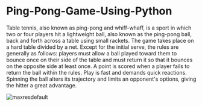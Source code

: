 # Ping-Pong-Game-Using-Python
Table tennis, also known as ping-pong and whiff-whaff, is a sport in which two or four players hit a lightweight ball, also known as the ping-pong ball, back and forth across a table using small rackets. The game takes place on a hard table divided by a net. Except for the initial serve, the rules are generally as follows: players must allow a ball played toward them to bounce once on their side of the table and must return it so that it bounces on the opposite side at least once. A point is scored when a player fails to return the ball within the rules. Play is fast and demands quick reactions. Spinning the ball alters its trajectory and limits an opponent's options, giving the hitter a great advantage.

![maxresdefault](https://user-images.githubusercontent.com/54468184/131079940-56b788db-18c3-4df7-bd9f-d0d7fea3fa9e.jpg)


